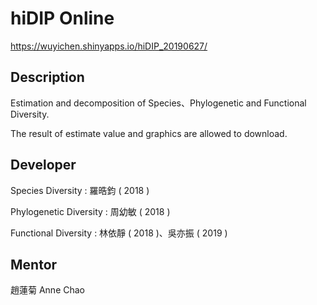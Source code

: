 # hiDIP Online

https://wuyichen.shinyapps.io/hiDIP_20190627/

## Description

Estimation and decomposition of Species、Phylogenetic and Functional Diversity.

The result of estimate value and graphics are allowed to download.

## Developer

Species Diversity : 羅晧鈞 ( 2018 )

Phylogenetic Diversity : 周幼敏 ( 2018 )

Functional Diversity : 林依靜 ( 2018 )、吳亦振 ( 2019 )

## Mentor

趙蓮菊 Anne Chao
